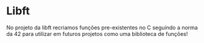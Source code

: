 # Libft
No projeto da libft recriamos funções pre-existentes no C seguindo a norma da 42 para utilizar em futuros projetos como uma biblioteca de funções!
